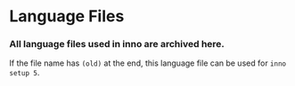 # Language Files

### All language files used in inno are archived here.

If the file name has `(old)` at the end, this language file can be used for `inno setup 5`.
